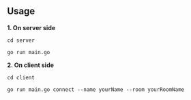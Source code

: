 ## Usage

**1. On server side**

```
cd server

go run main.go
```

**2. On client side**

```
cd client

go run main.go connect --name yourName --room yourRoomName
```
